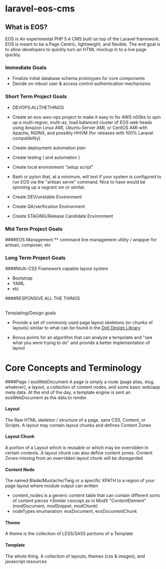 laravel-eos-cms
================

## What is EOS?
EOS is An experimental PHP 5.4 CMS built on top of the Laravel framework. EOS is meant to be a Page Centric, lightweight, and flexible. The end goal is to allow developers to quickly turn an HTML mockup in to a live page quickly. 

### Immediate Goals
* Finalize initial database schema prototypes for core components
* Decide on robust user & access control authentication mechanisms


### Short Term Project Goals 

* DEVOPS:ALLTHETHINGS
 * Create an eos-aws-ops project to make it easy to for AWS n00bs to spin  up a mutli-region, multi-az, load balanced cluster of EOS web heads using  Amazon Linux AMI, Ubuntu Server AMI, or CentOS AMI with Apache, NGINX, and possibly HHVM (for releases with 100% Laravel compatibility)

 * Create deployment automation plan
 
 * Create testing ( and automation )

 * Create local environment "setup script"

 * Bash or pyton that, at a minimum, will test if your system is configured to run EOS via the "artisan serve" command. Nice to have would be spinning up a vagrant vm or similar. 

 * Create DEV/unstable Environment

 * Create QA/verification Environment
 
* Create STAGING/Release Candidate Environment


### Mid Term Project Goals
####EOS Management
** command line management utility / wrapper for artisan, composer, etc

### Long Term Project Goals

####Multi-CSS Framework capable layout system
* Bootstrap
* YAML
* etc

####RESPONSIVE ALL THE THINGS

##
Templating/Design goals
* Provide a set of commonly used page layout skeletons (or chunks of layouts) similar to what can be found in the [Dell Design Library](http://www.delldesignlibrary.com)

* Bonus points for an algorithm that can analyze a tempolate and "see what you were trying to do" and provide a better implementation of layout


Core Concepts and Terminology
================

####Page / eosWebDocument
A page is simply a route (page alias, slug, whatever), a layout, a collection of content nodes, and some basic web/app meta data. At the end of the day, a template engine is sent an eosWebDocument as the data to render.

#### Layout
The Raw HTML skeleton / structure of a page, sans CSS, Content, or Scripts. A layout may contain layout chunks and defines Content Zones

#### Layout Chunk
A portion of a Layout which is reusable or which may be overridden in certain contexts. A layout chunk can also define content zones. Content Zones missing from an overridden layout chunk will be disregarded

#### Content Node
The named Blade/Mustache/Twig or a specific XPATH to a region of your page layout where module output can written
* content_nodes is a generic content table that can contain different sorts of content pieces
*Similar concept as in ModX "ContentElement" (modDocument, modSnippet, modChunk) 
* nodeTypes enumaration: eosDocument, eosDocumentChunk

#### Theme
A theme is the collection of LESS/SASS portions of a Template

#### Template
The whole thing. A collection of layouts, themes (css & images), and javascript resources